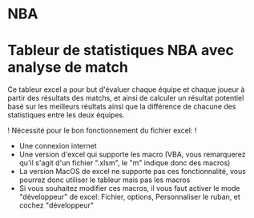 # NBA
# Tableur de statistiques NBA avec analyse de match

Ce tableur excel a pour but d'évaluer chaque équipe et chaque joueur à partir des résultats des matchs, et ainsi de calculer un résultat potentiel basé sur les meilleurs réultats ainsi que la différence de chacune des statistiques entre les deux équipes.

! Nécessité pour le bon fonctionnement du fichier excel: !

- Une connexion internet
- Une version d'excel qui supporte les macro (VBA, vous remarquerez qu'il s'agit d'un fichier ".xlsm", le "m" indique donc des macros)
- La version MacOS de excel ne supporte pas ces fonctionnalité, vous pourrez donc utiliser le tableur mais pas les macros
- Si vous souhaitez modifier ces macros, il vous faut activer le mode "développeur" de excel: Fichier, options, Personnaliser le ruban,
  et cochez "développeur"

